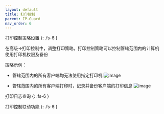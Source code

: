 ```yaml
---
layout: default
title: 打印控制
parent: IP-Guard
nav_order: 6
---
```


打印控制策略设置
{: .fs-6 }

在高级->打印控制中，调整打印策略。打印控制策略可以控制管辖范围内的计算机使用打印机权限及备份

策略示例：
- 管辖范围内的所有客户端均无法使用指定打印机
![image](https://user-images.githubusercontent.com/123937106/218051179-89fd38d3-3188-4994-ad4e-9a27a65db09d.png)

- 管辖范围内的所有客户端打印时，记录并备份客户端的打印信息
![image](https://user-images.githubusercontent.com/123937106/218051602-40e5bcb8-ad78-4ea6-a0a9-b348b494dc69.png)



打印日志查询
{: .fs-6 }





打印控制联动功能
{: .fs-6 }
